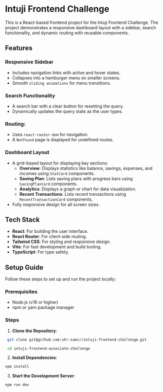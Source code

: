 # Intuji Frontend Challenge

This is a React-based frontend project for the Intuji Frontend Challenge. The project demonstrates a responsive dashboard layout with a sidebar, search functionality, and dynamic routing with reusable components.

## Features

### **Responsive Sidebar**
  - Includes navigation links with active and hover states.
  - Collapses into a hamburger menu on smaller screens.
  - Smooth `sliding animations` for menu transitions.

### **Search Functionality**
- A search bar with a clear button for resetting the query.
- Dynamically updates the query state as the user types.

### **Routing**:
- Uses `react-router-dom` for navigation.
- A `NotFound` page is displayed for undefined routes.

### **Dashboard Layout**
- A grid-based layout for displaying key sections:
  - **Overview**: Displays statistics like balance, savings, expenses, and incomes using `StatCard` components.
  - **Saving Plan**: Lists saving plans with progress bars using `SavingPlanCard` components.
  - **Analytics**: Displays a graph or chart for data visualization.
  - **Recent Transactions**: Lists recent transactions using `RecentTransactionCard` components.
- Fully responsive design for all screen sizes.

## Tech Stack

- **React**: For building the user interface.
- **React Router**: For client-side routing.
- **Tailwind CSS**: For styling and responsive design.
- **Vite**: For fast development and build tooling.
- **TypeScript**: For type safety.

## Setup Guide

Follow these steps to set up and run the project locally:

### Prerequisites

- Node.js (v16 or higher)
- npm or yarn package manager

### Steps

1. **Clone the Repository**:

```bash
 git clone git@github.com:shr-samir/intuji-frontend-challenge.git
```

```bash
 cd intuji-frontend-associate-challenge
```

2. **Install Dependencies**:

```bash
npm install
```

3. **Start the Development Server**:

```bash
npm run dev
```

